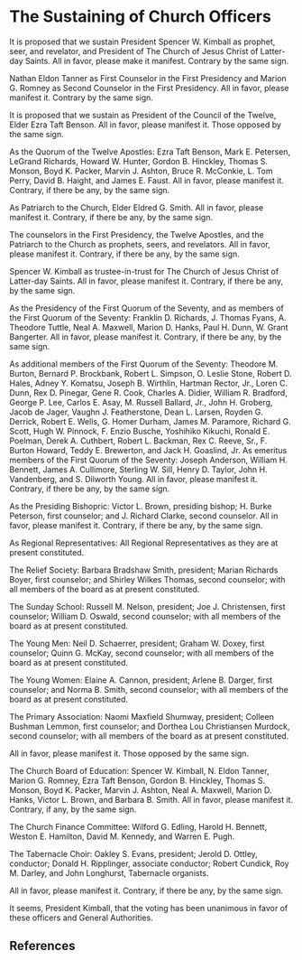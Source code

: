 # The Sustaining of Church Officers

It is proposed that we sustain President Spencer W. Kimball as prophet, seer,
and revelator, and President of The Church of Jesus Christ of Latter-day
Saints. All in favor, please make it manifest. Contrary by the same sign.

Nathan Eldon Tanner as First Counselor in the First Presidency and Marion G.
Romney as Second Counselor in the First Presidency. All in favor, please
manifest it. Contrary by the same sign.

It is proposed that we sustain as President of the Council of the Twelve,
Elder Ezra Taft Benson. All in favor, please manifest it. Those opposed by the
same sign.

As the Quorum of the Twelve Apostles: Ezra Taft Benson, Mark E. Petersen,
LeGrand Richards, Howard W. Hunter, Gordon B. Hinckley, Thomas S. Monson, Boyd
K. Packer, Marvin J. Ashton, Bruce R. McConkie, L. Tom Perry, David B. Haight,
and James E. Faust. All in favor, please manifest it. Contrary, if there be
any, by the same sign.

As Patriarch to the Church, Elder Eldred G. Smith. All in favor, please
manifest it. Contrary, if there be any, by the same sign.

The counselors in the First Presidency, the Twelve Apostles, and the Patriarch
to the Church as prophets, seers, and revelators. All in favor, please
manifest it. Contrary, if there be any, by the same sign.

Spencer W. Kimball as trustee-in-trust for The Church of Jesus Christ of
Latter-day Saints. All in favor, please manifest it. Contrary, if there be
any, by the same sign.

As the Presidency of the First Quorum of the Seventy, and as members of the
First Quorum of the Seventy: Franklin D. Richards, J. Thomas Fyans, A.
Theodore Tuttle, Neal A. Maxwell, Marion D. Hanks, Paul H. Dunn, W. Grant
Bangerter. All in favor, please manifest it. Contrary, if there be any, by the
same sign.

As additional members of the First Quorum of the Seventy: Theodore M. Burton,
Bernard P. Brockbank, Robert L. Simpson, O. Leslie Stone, Robert D. Hales,
Adney Y. Komatsu, Joseph B. Wirthlin, Hartman Rector, Jr., Loren C. Dunn, Rex
D. Pinegar, Gene R. Cook, Charles A. Didier, William R. Bradford, George P.
Lee, Carlos E. Asay, M. Russell Ballard, Jr., John H. Groberg, Jacob de Jager,
Vaughn J. Featherstone, Dean L. Larsen, Royden G. Derrick, Robert E. Wells, G.
Homer Durham, James M. Paramore, Richard G. Scott, Hugh W. Pinnock, F. Enzio
Busche, Yoshihiko Kikuchi, Ronald E. Poelman, Derek A. Cuthbert, Robert L.
Backman, Rex C. Reeve, Sr., F. Burton Howard, Teddy E. Brewerton, and Jack H.
Goaslind, Jr. As emeritus members of the First Quorum of the Seventy: Joseph
Anderson, William H. Bennett, James A. Cullimore, Sterling W. Sill, Henry D.
Taylor, John H. Vandenberg, and S. Dilworth Young. All in favor, please
manifest it. Contrary, if there be any, by the same sign.

As the Presiding Bishopric: Victor L. Brown, presiding bishop; H. Burke
Peterson, first counselor; and J. Richard Clarke, second counselor. All in
favor, please manifest it. Contrary, if there be any, by the same sign.

As Regional Representatives: All Regional Representatives as they are at
present constituted.

The Relief Society: Barbara Bradshaw Smith, president; Marian Richards Boyer,
first counselor; and Shirley Wilkes Thomas, second counselor; with all members
of the board as at present constituted.

The Sunday School: Russell M. Nelson, president; Joe J. Christensen, first
counselor; William D. Oswald, second counselor; with all members of the board
as at present constituted.

The Young Men: Neil D. Schaerrer, president; Graham W. Doxey, first counselor;
Quinn G. McKay, second counselor; with all members of the board as at present
constituted.

The Young Women: Elaine A. Cannon, president; Arlene B. Darger, first
counselor; and Norma B. Smith, second counselor; with all members of the board
as at present constituted.

The Primary Association: Naomi Maxfield Shumway, president; Colleen Bushman
Lemmon, first counselor; and Dorthea Lou Christiansen Murdock, second
counselor; with all members of the board as at present constituted.

All in favor, please manifest it. Those opposed by the same sign.

The Church Board of Education: Spencer W. Kimball, N. Eldon Tanner, Marion G.
Romney, Ezra Taft Benson, Gordon B. Hinckley, Thomas S. Monson, Boyd K.
Packer, Marvin J. Ashton, Neal A. Maxwell, Marion D. Hanks, Victor L. Brown,
and Barbara B. Smith. All in favor, please manifest it. Contrary, if any, by
the same sign.

The Church Finance Committee: Wilford G. Edling, Harold H. Bennett, Weston E.
Hamilton, David M. Kennedy, and Warren E. Pugh.

The Tabernacle Choir: Oakley S. Evans, president; Jerold D. Ottley, conductor;
Donald H. Ripplinger, associate conductor; Robert Cundick, Roy M. Darley, and
John Longhurst, Tabernacle organists.

All in favor, please manifest it. Contrary, if there be any, by the same sign.

It seems, President Kimball, that the voting has been unanimous in favor of
these officers and General Authorities.

## References


